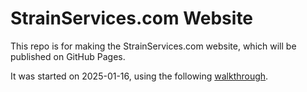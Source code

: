 # StrainServices.com Website

This repo is for making the StrainServices.com website, which will be published on GitHub Pages.

It was started on 2025-01-16, using the following [walkthrough](https://docs.github.com/en/pages/setting-up-a-github-pages-site-with-jekyll/creating-a-github-pages-site-with-jekyll).